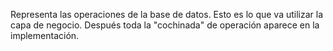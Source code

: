 Representa las operaciones de la base de datos. Esto es lo que va utilizar la capa de negocio.
Después toda la "cochinada" de operación aparece en la implementación.